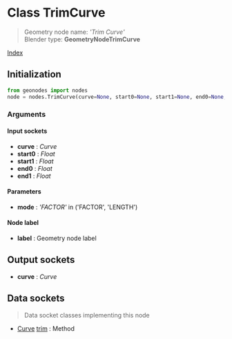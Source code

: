 
# Class TrimCurve

> Geometry node name: _'Trim Curve'_<br>Blender type:  **GeometryNodeTrimCurve**


[Index](/docs/index.md)

## Initialization


```python
from geonodes import nodes
node = nodes.TrimCurve(curve=None, start0=None, start1=None, end0=None, end1=None, mode='FACTOR', label=None)
```


### Arguments


#### Input sockets



- **curve** : _Curve_
- **start0** : _Float_
- **start1** : _Float_
- **end0** : _Float_
- **end1** : _Float_



#### Parameters



- **mode** : _'FACTOR'_ in ('FACTOR', 'LENGTH')



#### Node label



- **label** : Geometry node label



## Output sockets



- **curve** : _Curve_



## Data sockets

> Data socket classes implementing this node




- [Curve](../sockets/Curve.md) [trim](../sockets/Curve.md#trim) : Method


